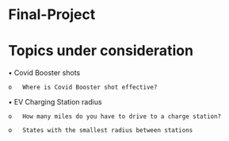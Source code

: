 # Final-Project
# Topics under consideration
  •	Covid Booster shots
  
    o	Where is Covid Booster shot effective?

  •	EV Charging Station radius
  
    o	How many miles do you have to drive to a charge station?
    
    o	States with the smallest radius between stations
